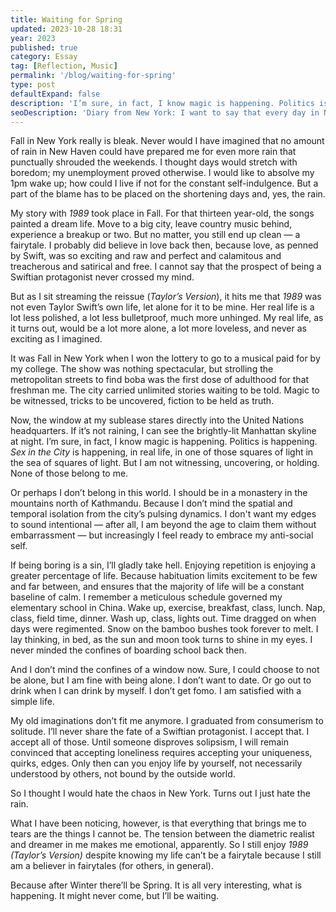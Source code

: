 ```yaml
---
title: Waiting for Spring
updated: 2023-10-28 18:31
year: 2023
published: true
category: Essay
tag: [Reflection, Music]
permalink: '/blog/waiting-for-spring'
type: post
defaultExpand: false
description: 'I’m sure, in fact, I know magic is happening. Politics is happening. Sex in the City is happening, in real life, in one of those squares of light in the sea of squares of light. But I am not witnessing, uncovering, or holding. None of those belong to me.'
seoDescription: 'Diary from New York: I want to say that every day in New York is an affirmation of my choice to eventually return to California. Not because of the chaos, which I thought would turn me away, but perhaps, the rain.'
---
```


Fall in New York really is bleak. Never would I have imagined that no amount of rain in New Haven could have prepared me for even more rain that punctually shrouded the weekends. I thought days would stretch with boredom; my unemployment proved otherwise. I would like to absolve my 1pm wake up; how could I live if not for the constant self-indulgence. But a part of the blame has to be placed on the shortening days and, yes, the rain.

My story with _1989_ took place in Fall. For that thirteen year-old, the songs painted a dream life. Move to a big city, leave country music behind, experience a breakup or two. But no matter, you still end up clean — a fairytale. I probably did believe in love back then, because love, as penned by Swift, was so exciting and raw and perfect and calamitous and treacherous and satirical and free. I cannot say that the prospect of being a Swiftian protagonist never crossed my mind.

But as I sit streaming the reissue (_Taylor’s Version_), it hits me that _1989_ was not even Taylor Swift’s own life, let alone for it to be mine. Her real life is a lot less polished, a lot less bulletproof, much more unhinged. My real life, as it turns out, would be a lot more alone, a lot more loveless, and never as exciting as I imagined.

It was Fall in New York when I won the lottery to go to a musical paid for by my college. The show was nothing spectacular, but strolling the metropolitan streets to find boba was the first dose of adulthood for that freshman me. The city carried unlimited stories waiting to be told. Magic to be witnessed, tricks to be uncovered, fiction to be held as truth.

Now, the window at my sublease stares directly into the United Nations headquarters. If it’s not raining, I can see the brightly-lit Manhattan skyline at night. I’m sure, in fact, I know magic is happening. Politics is happening. _Sex in the City_ is happening, in real life, in one of those squares of light in the sea of squares of light. But I am not witnessing, uncovering, or holding. None of those belong to me.

Or perhaps I don’t belong in this world. I should be in a monastery in the mountains north of Kathmandu. Because I don’t mind the spatial and temporal isolation from the city’s pulsing dynamics. I don't want my edges to sound intentional — after all, I am beyond the age to claim them without embarrassment — but increasingly I feel ready to embrace my anti-social self.

If being boring is a sin, I’ll gladly take hell. Enjoying repetition is enjoying a greater percentage of life. Because habituation limits excitement to be few and far between, and ensures that the majority of life will be a constant baseline of calm. I remember a meticulous schedule governed my elementary school in China. Wake up, exercise, breakfast, class, lunch. Nap, class, field time, dinner. Wash up, class, lights out. Time dragged on when days were regimented. Snow on the bamboo bushes took forever to melt. I lay thinking, in bed, as the sun and moon took turns to shine in my eyes. I never minded the confines of boarding school back then.

And I don’t mind the confines of a window now. Sure, I could choose to not be alone, but I am fine with being alone. I don’t want to date. Or go out to drink when I can drink by myself. I don’t get fomo. I am satisfied with a simple life.

My old imaginations don’t fit me anymore. I graduated from consumerism to solitude. I’ll never share the fate of a Swiftian protagonist. I accept that. I accept all of those. Until someone disproves solipsism, I will remain convinced that accepting loneliness requires accepting your uniqueness, quirks, edges. Only then can you enjoy life by yourself, not necessarily understood by others, not bound by the outside world.

So I thought I would hate the chaos in New York. Turns out I just hate the rain.

What I have been noticing, however, is that everything that brings me to tears are the things I cannot be. The tension between the diametric realist and dreamer in me makes me emotional, apparently. So I still enjoy _1989 (Taylor’s Version)_ despite knowing my life can’t be a fairytale because I still am a believer in fairytales (for others, in general).

Because after Winter there’ll be Spring. It is all very interesting, what is happening. It might never come, but I’ll be waiting.
